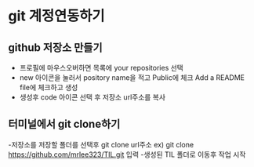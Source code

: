 # git 계정연동하기

## github 저장소 만들기

- 프로필에 마우스오버하면 목록에 your repositories 선택
- new 아이콘을 눌러서 pository name을 적고 Public에 체크 Add a README file에 체크하고 생성
- 생성후 code 아이콘 선택 후 저장소 url주소를 복사 

## 터미널에서 git clone하기

-저장소를 저장할 폴더를 선택후 git clone url주소 ex) git clone https://github.com/mrlee323/TIL.git 입력
-생성된 TIL 폴더로 이동후 작업 시작 